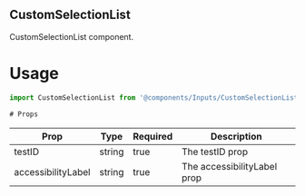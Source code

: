 ## CustomSelectionList
CustomSelectionList component.

# Usage
```js
import CustomSelectionList from '@components/Inputs/CustomSelectionList';

# Props
```
Prop                      | Type                  | Required                | Description
--------------------------|-----------------------|-------------------------|--------------------------
testID                    | string                | true                    | The testID prop
accessibilityLabel        | string                | true                    | The accessibilityLabel prop
